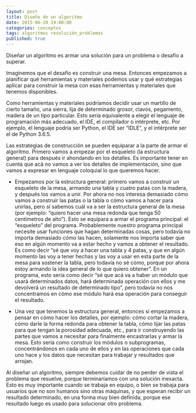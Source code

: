 ```yaml
---
layout: post
title: Diseño de un algoritmo
date: 2015-06-20 19:00:00
categories: conceptos
tags: algoritmos resolución_problemas
published: true
---
```



Diseñar un algoritmo es armar una solución para un problema o desafío a superar.

Imaginemos que el desafío es construir una mesa. Entonces empezamos a planificar qué herramientas y materiales podemos usar y qué estrategias aplicar para construir la mesa con esas herramientas y materiales que tenemos disponibles.

Como herramientas y materiales podríamos decidir usar un martillo de cierto tamaño, una sierra, lija de determinado grosor, clavos, pegamento, madera de un tipo particular. Esto sería equivalente a elegir el lenguaje de programación más adecuado, el IDE, el compilador o intérprete, etc. Por ejemplo, el lenguaje podría ser Python, el IDE ser “IDLE”, y el intérprete ser el de Python 3.6.5.

Las estrategias de construcción se pueden equiparar a la parte de armar el algoritmo. Primero vamos a empezar por el esqueleto (la estructura general) para después ir ahondando en los detalles. Es importante tener en cuenta que acá no vamos a ver los detalles de implementación, sino que vamos a expresar en lenguaje coloquial lo que queremos hacer.

* Empezamos por la estructura general: primero vamos a construir un esqueleto de la mesa, armando una tabla y cuatro patas con la madera, y después los vamos a unir. Por ahora no nos interesa demasiado cómo vamos a construir las patas o la tabla o cómo vamos a hacer para unirlas, pero sí sabemos cuál va a ser la estructura general de la mesa (por ejemplo: “quiero hacer una mesa redonda que tenga 50 centímetros de alto”). Esto se equipara a armar el programa principal: el “esqueleto” del programa. Probablemente nuestro programa principal necesite usar funciones que hagan determinadas cosas, pero todavía no importa demasiado cómo las hacen, solamente nos importa saber que eso en algún momento va a estar hecho y vamos a obtener el resultado. Es como decir “sé que voy a hacer una tabla y 4 patas, y que en algún momento las voy a tener hechas y las voy a usar en esta parte de la mesa para sostener la tabla, pero todavía no sé cómo, porque por ahora estoy armando la idea general de lo que quiero obtener”. En un programa, esto sería como decir “sé que acá va a haber un módulo que usará determinados datos, hará determinada operación con ellos y me devolverá un resultado de determinado tipo”, pero todavía no nos concentramos en cómo ese módulo hará esa operación para conseguir el resultado.

* Una vez que tenemos la estructura general, entonces sí empezamos a pensar en cómo hacer los detalles, por ejemplo: cómo cortar la madera, cómo darle la forma redonda para obtener la tabla, cómo lijar las patas para que tengan la porosidad adecuada, etc., para ir construyendo las partes que vamos a necesitar para finalmente encastrarlas y armar la mesa. Esto sería como construir los módulos o subprogramas, concentrándonos en cada uno de ellos y en las operaciones que cada uno hace y los datos que necesitan para trabajar y resultados que arrojan.

Al diseñar un algoritmo, siempre debemos cuidar de no perder de vista el problema que resuelve, porque terminaríamos con una solución inexacta. Esto es muy importante cuando se trabaja en equipo, o bien se trabaja para usuarios que no son humanos sino otras máquinas, y que esperan recibir un resultado determinado, en una forma muy bien definida, porque ese resultado luego es usado para solucionar otro problema.

